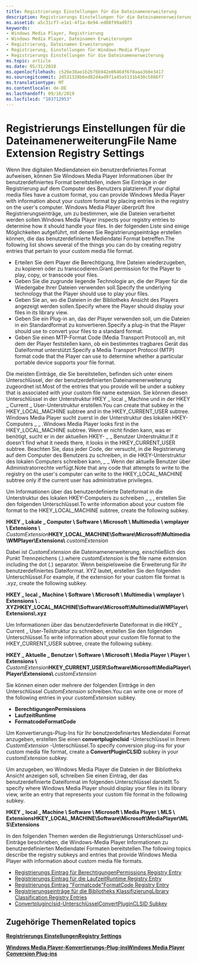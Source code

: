 ```yaml
---
title: Registrierungs Einstellungen für die Dateinamenerweiterung
description: Registrierungs Einstellungen für die Dateinamenerweiterung
ms.assetid: a5c31cf7-e1e1-4f1a-8e94-ed08f99ad973
keywords:
- Windows Media Player, Registrierung
- Windows Media Player, Dateinamen Erweiterungen
- Registrierung, Dateinamen Erweiterungen
- Registrierung, Einstellungen für Windows-Media Player
- Registrierungs Einstellungen für die Dateinamenerweiterung
ms.topic: article
ms.date: 05/31/2018
ms.openlocfilehash: c526e38ae1b2b76b942e0646df6f8aaa3b8e3417
ms.sourcegitcommit: 2d531328b6ed82d4ad971a45a5131b430c5866f7
ms.translationtype: MT
ms.contentlocale: de-DE
ms.lasthandoff: 09/16/2019
ms.locfileid: "103712953"
---
```

# <a name="file-name-extension-registry-settings"></a><span data-ttu-id="deddc-108">Registrierungs Einstellungen für die Dateinamenerweiterung</span><span class="sxs-lookup"><span data-stu-id="deddc-108">File Name Extension Registry Settings</span></span>

<span data-ttu-id="deddc-109">Wenn Ihre digitalen Mediendateien ein benutzerdefiniertes Format aufweisen, können Sie Windows Media Player Informationen über Ihr benutzerdefiniertes Format bereitstellen, indem Sie Einträge in der Registrierung auf dem Computer des Benutzers platzieren.</span><span class="sxs-lookup"><span data-stu-id="deddc-109">If your digital media files have a custom format, you can provide Windows Media Player with information about your custom format by placing entries in the registry on the user's computer.</span></span> <span data-ttu-id="deddc-110">Windows Media Player überprüft Ihre Registrierungseinträge, um zu bestimmen, wie die Dateien verarbeitet werden sollen.</span><span class="sxs-lookup"><span data-stu-id="deddc-110">Windows Media Player inspects your registry entries to determine how it should handle your files.</span></span> <span data-ttu-id="deddc-111">In der folgenden Liste sind einige Möglichkeiten aufgeführt, mit denen Sie Registrierungseinträge erstellen können, die das benutzerdefinierte Mediendatei Format betreffen.</span><span class="sxs-lookup"><span data-stu-id="deddc-111">The following list shows several of the things you can do by creating registry entries that pertain to your custom media file format.</span></span>

-   <span data-ttu-id="deddc-112">Erteilen Sie dem Player die Berechtigung, Ihre Dateien wiederzugeben, zu kopieren oder zu transcodieren.</span><span class="sxs-lookup"><span data-stu-id="deddc-112">Grant permission for the Player to play, copy, or transcode your files.</span></span>
-   <span data-ttu-id="deddc-113">Geben Sie die zugrunde liegende Technologie an, die der Player für die Wiedergabe Ihrer Dateien verwenden soll.</span><span class="sxs-lookup"><span data-stu-id="deddc-113">Specify the underlying technology that the Player should use to play your files.</span></span>
-   <span data-ttu-id="deddc-114">Geben Sie an, wo die Dateien in der Bibliotheks Ansicht des Players angezeigt werden sollen.</span><span class="sxs-lookup"><span data-stu-id="deddc-114">Specify where the Player should display your files in its library view.</span></span>
-   <span data-ttu-id="deddc-115">Geben Sie ein Plug-in an, das der Player verwenden soll, um die Dateien in ein Standardformat zu konvertieren.</span><span class="sxs-lookup"><span data-stu-id="deddc-115">Specify a plug-in that the Player should use to convert your files to a standard format.</span></span>
-   <span data-ttu-id="deddc-116">Geben Sie einen MTP-Format Code (Media Transport Protocol) an, mit dem der Player feststellen kann, ob ein bestimmtes tragbares Gerät das Dateiformat unterstützt.</span><span class="sxs-lookup"><span data-stu-id="deddc-116">Specify a Media Transport Protocol (MTP) format code that the Player can use to determine whether a particular portable device supports your file format.</span></span>

<span data-ttu-id="deddc-117">Die meisten Einträge, die Sie bereitstellen, befinden sich unter einem Unterschlüssel, der der benutzerdefinierten Dateinamenerweiterung zugeordnet ist.</span><span class="sxs-lookup"><span data-stu-id="deddc-117">Most of the entries that you provide will be under a subkey that is associated with your custom file name extension.</span></span> <span data-ttu-id="deddc-118">Sie können diesen Unterschlüssel in der Unterstruktur HKEY \_ local \_ Machine und in der HKEY \_ Current \_ User-Unterstruktur erstellen.</span><span class="sxs-lookup"><span data-stu-id="deddc-118">You can create that subkey in the HKEY\_LOCAL\_MACHINE subtree and in the HKEY\_CURRENT\_USER subtree.</span></span> <span data-ttu-id="deddc-119">Windows Media Player sucht zuerst in der Unterstruktur des lokalen HKEY-Computers \_ \_ .</span><span class="sxs-lookup"><span data-stu-id="deddc-119">Windows Media Player looks first in the HKEY\_LOCAL\_MACHINE subtree.</span></span> <span data-ttu-id="deddc-120">Wenn er nicht finden kann, was er benötigt, sucht er in der aktuellen HKEY- \_ \_ Benutzer Unterstruktur.</span><span class="sxs-lookup"><span data-stu-id="deddc-120">If it doesn't find what it needs there, it looks in the HKEY\_CURRENT\_USER subtree.</span></span> <span data-ttu-id="deddc-121">Beachten Sie, dass jeder Code, der versucht, in die Registrierung auf dem Computer des Benutzers zu schreiben, in die HKEY-Unterstruktur des lokalen Computers schreiben kann, \_ \_ Wenn der aktuelle Benutzer über Administratorrechte verfügt.</span><span class="sxs-lookup"><span data-stu-id="deddc-121">Note that any code that attempts to write to the registry on the user's computer can write to the HKEY\_LOCAL\_MACHINE subtree only if the current user has administrative privileges.</span></span>

<span data-ttu-id="deddc-122">Um Informationen über das benutzerdefinierte Dateiformat in die Unterstruktur des lokalen HKEY-Computers zu schreiben \_ \_ , erstellen Sie den folgenden Unterschlüssel.</span><span class="sxs-lookup"><span data-stu-id="deddc-122">To write information about your custom file format to the HKEY\_LOCAL\_MACHINE subtree, create the following subkey.</span></span>

<span data-ttu-id="deddc-123">**HKEY \_ Lokale \_ Computer \\ Software \\ Microsoft \\ Multimedia \\ wmplayer \\ Extensions \\** *CustomExtension*</span><span class="sxs-lookup"><span data-stu-id="deddc-123">**HKEY\_LOCAL\_MACHINE\\Software\\Microsoft\\Multimedia\\WMPlayer\\Extensions\\** *customExtension*</span></span>

<span data-ttu-id="deddc-124">Dabei ist *CustomExtension* die Dateinamenerweiterung, einschließlich des Punkt Trennzeichens (.).</span><span class="sxs-lookup"><span data-stu-id="deddc-124">where *customExtension* is the file name extension including the dot (.) separator.</span></span> <span data-ttu-id="deddc-125">Wenn beispielsweise die Erweiterung für Ihr benutzerdefiniertes Dateiformat. XYZ lautet, erstellen Sie den folgenden Unterschlüssel.</span><span class="sxs-lookup"><span data-stu-id="deddc-125">For example, if the extension for your custom file format is .xyz, create the following subkey.</span></span>

<span data-ttu-id="deddc-126">**HKEY \_ local \_ Machine \\ Software \\ Microsoft \\ Multimedia \\ wmplayer \\ Extensions \\ . XYZ**</span><span class="sxs-lookup"><span data-stu-id="deddc-126">**HKEY\_LOCAL\_MACHINE\\Software\\Microsoft\\Multimedia\\WMPlayer\\Extensions\\.xyz**</span></span>

<span data-ttu-id="deddc-127">Um Informationen über das benutzerdefinierte Dateiformat in die HKEY \_ Current \_ User-Teilstruktur zu schreiben, erstellen Sie den folgenden Unterschlüssel.</span><span class="sxs-lookup"><span data-stu-id="deddc-127">To write information about your custom file format to the HKEY\_CURRENT\_USER subtree, create the following subkey.</span></span>

<span data-ttu-id="deddc-128">**HKEY \_ Aktuelle \_ Benutzer \\ Software \\ Microsoft \\ Media Player \\ Player \\ Extensions \\** *CustomExtension*</span><span class="sxs-lookup"><span data-stu-id="deddc-128">**HKEY\_CURRENT\_USER\\Software\\Microsoft\\MediaPlayer\\Player\\Extensions\\** *customExtension*</span></span>

<span data-ttu-id="deddc-129">Sie können einen oder mehrere der folgenden Einträge in den Unterschlüssel *CustomExtension* schreiben.</span><span class="sxs-lookup"><span data-stu-id="deddc-129">You can write one or more of the following entries in your *customExtension* subkey.</span></span>

-   <span data-ttu-id="deddc-130">**Berechtigungen**</span><span class="sxs-lookup"><span data-stu-id="deddc-130">**Permissions**</span></span>
-   <span data-ttu-id="deddc-131">**Laufzeit**</span><span class="sxs-lookup"><span data-stu-id="deddc-131">**Runtime**</span></span>
-   <span data-ttu-id="deddc-132">**Formatcode**</span><span class="sxs-lookup"><span data-stu-id="deddc-132">**FormatCode**</span></span>

<span data-ttu-id="deddc-133">Um Konvertierungs-Plug-Ins für Ihr benutzerdefiniertes Mediendatei Format anzugeben, erstellen Sie einen **convertpluginclsid** -Unterschlüssel in Ihrem *CustomExtension* -Unterschlüssel.</span><span class="sxs-lookup"><span data-stu-id="deddc-133">To specify conversion plug-ins for your custom media file format, create a **ConvertPluginCLSID** subkey in your *customExtension* subkey.</span></span>

<span data-ttu-id="deddc-134">Um anzugeben, wo Windows Media Player die Dateien in der Bibliotheks Ansicht anzeigen soll, schreiben Sie einen Eintrag, der das benutzerdefinierte Dateiformat im folgenden Unterschlüssel darstellt.</span><span class="sxs-lookup"><span data-stu-id="deddc-134">To specify where Windows Media Player should display your files in its library view, write an entry that represents your custom file format in the following subkey.</span></span>

<span data-ttu-id="deddc-135">**HKEY \_ local \_ Machine \\ Software \\ Microsoft \\ Media Player \\ MLS \\ Extensions**</span><span class="sxs-lookup"><span data-stu-id="deddc-135">**HKEY\_LOCAL\_MACHINE\\Software\\Microsoft\\MediaPlayer\\MLS\\Extensions**</span></span>

<span data-ttu-id="deddc-136">In den folgenden Themen werden die Registrierungs Unterschlüssel und-Einträge beschrieben, die Windows-Media Player Informationen zu benutzerdefinierten Mediendatei Formaten bereitstellen.</span><span class="sxs-lookup"><span data-stu-id="deddc-136">The following topics describe the registry subkeys and entries that provide Windows Media Player with information about custom media file formats.</span></span>

-   [<span data-ttu-id="deddc-137">Registrierungs Eintrag für Berechtigungen</span><span class="sxs-lookup"><span data-stu-id="deddc-137">Permissions Registry Entry</span></span>](permissions-registry-entry.md)
-   [<span data-ttu-id="deddc-138">Registrierungs Eintrag für die Laufzeit</span><span class="sxs-lookup"><span data-stu-id="deddc-138">Runtime Registry Entry</span></span>](runtime-registry-entry.md)
-   [<span data-ttu-id="deddc-139">Registrierungs Eintrag "Formatcode"</span><span class="sxs-lookup"><span data-stu-id="deddc-139">FormatCode Registry Entry</span></span>](formatcode-registry-entry.md)
-   [<span data-ttu-id="deddc-140">Registrierungseinträge für die Bibliotheks Klassifizierung</span><span class="sxs-lookup"><span data-stu-id="deddc-140">Library Classification Registry Entries</span></span>](library-classification-registry-entries.md)
-   [<span data-ttu-id="deddc-141">Convertpluginclsid-Unterschlüssel</span><span class="sxs-lookup"><span data-stu-id="deddc-141">ConvertPluginCLSID Subkey</span></span>](convertpluginclsid-subkey.md)

## <a name="related-topics"></a><span data-ttu-id="deddc-142">Zugehörige Themen</span><span class="sxs-lookup"><span data-stu-id="deddc-142">Related topics</span></span>

<dl> <dt>

[<span data-ttu-id="deddc-143">**Registrierungs Einstellungen**</span><span class="sxs-lookup"><span data-stu-id="deddc-143">**Registry Settings**</span></span>](registry-settings.md)
</dt> <dt>

[<span data-ttu-id="deddc-144">**Windows Media Player-Konvertierungs-Plug-ins**</span><span class="sxs-lookup"><span data-stu-id="deddc-144">**Windows Media Player Conversion Plug-ins**</span></span>](windows-media-player-conversion-plug-ins.md)
</dt> </dl>

 

 




